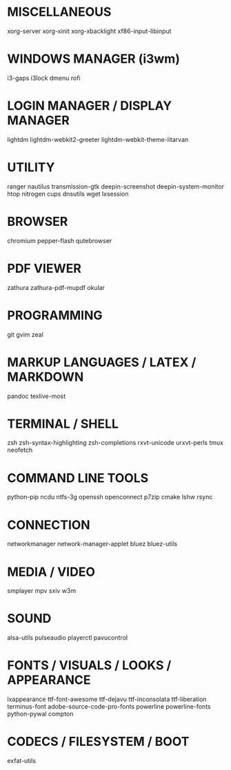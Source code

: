 # MISCELLANEOUS
xorg-server
xorg-xinit
xorg-xbacklight
xf86-input-libinput

# WINDOWS MANAGER (i3wm)
i3-gaps
i3lock
dmenu
rofi

# LOGIN MANAGER / DISPLAY MANAGER
lightdm
lightdm-webkit2-greeter
lightdm-webkit-theme-litarvan

# UTILITY
ranger
nautilus
transmission-gtk
deepin-screenshot
deepin-system-monitor
htop
nitrogen
cups
dnsutils
wget
lxsession

# BROWSER
chromium
pepper-flash
qutebrowser

# PDF VIEWER
zathura
zathura-pdf-mupdf
okular

# PROGRAMMING
git
gvim
zeal

# MARKUP LANGUAGES / LATEX / MARKDOWN
pandoc
texlive-most

# TERMINAL / SHELL
zsh
zsh-syntax-highlighting
zsh-completions
rxvt-unicode
urxvt-perls
tmux
neofetch

# COMMAND LINE TOOLS
python-pip
ncdu
ntfs-3g
openssh
openconnect
p7zip
cmake
lshw
rsync

# CONNECTION
networkmanager
network-manager-applet
bluez
bluez-utils

# MEDIA / VIDEO
smplayer
mpv
sxiv
w3m

# SOUND
alsa-utils
pulseaudio
playerctl
pavucontrol

# FONTS / VISUALS / LOOKS / APPEARANCE
lxappearance
ttf-font-awesome
ttf-dejavu
ttf-inconsolata
ttf-liberation
terminus-font
adobe-source-code-pro-fonts
powerline
powerline-fonts
python-pywal
compton

# CODECS / FILESYSTEM / BOOT
exfat-utils
